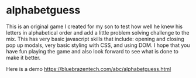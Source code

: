 # alphabetguess
This is an original game I created for my son to test how well he knew his letters in alphabetical order and add a little problem solving challenge to the mix. 
This has very basic javascript skills that include: opening and closing pop up modals, very basic styling with CSS, and using DOM. I hope that you have fun playing the game and also look forward to see what is done to make it better. 


Here is a demo https://bluebrazentech.com/abc/alphabetguess.html
